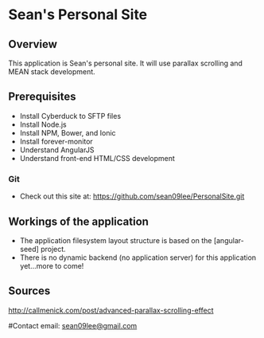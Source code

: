 # Sean's Personal Site

## Overview
This application is Sean's personal site. It will use parallax scrolling and MEAN stack development. 

## Prerequisites
- Install Cyberduck to SFTP files
- Install Node.js
- Install NPM, Bower, and Ionic
- Install forever-monitor
- Understand AngularJS
- Understand front-end HTML/CSS development

### Git
- Check out this site at: https://github.com/sean09lee/PersonalSite.git

## Workings of the application
- The application filesystem layout structure is based on the [angular-seed] project.
- There is no dynamic backend (no application server) for this application yet...more to come!

## Sources
http://callmenick.com/post/advanced-parallax-scrolling-effect

#Contact
email: sean09lee@gmail.com